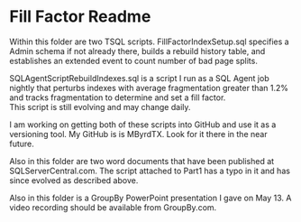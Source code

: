 # Fill Factor Readme

Within this folder are two TSQL scripts.  FillFactorIndexSetup.sql specifies a Admin schema if not already 
there, builds a rebuild history table, and establishes an extended event to count number of bad page 
splits.

SQLAgentScriptRebuildIndexes.sql is a script I run as a SQL Agent job nightly that perturbs indexes with 
average fragmentation greater than 1.2% and tracks fragmentation to determine and set a fill factor.  
This script is still evolving and may change daily.

I am working on getting both of these scripts into GitHub and use it as a versioning tool.  My GitHub is is 
MByrdTX.  Look for it there in the near future.

Also in this folder are two word documents that have been published at SQLServerCentral.com.  The 
script attached to Part1 has a typo in it and has since evolved as described above.

Also in this folder is a GroupBy PowerPoint presentation I gave on May 13.  A video recording should be available from GroupBy.com.


